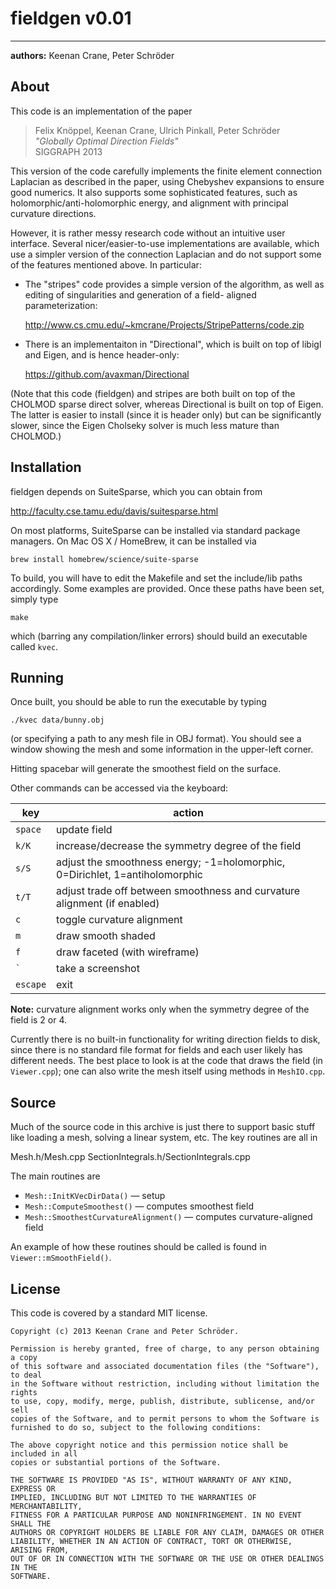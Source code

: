 # fieldgen v0.01
--------------------------------------------
**authors:** Keenan Crane, Peter Schröder

## About

This code is an implementation of the paper

   >Felix Knöppel, Keenan Crane, Ulrich Pinkall, Peter Schröder  
   _"Globally Optimal Direction Fields"_  
   SIGGRAPH 2013

This version of the code carefully implements the finite element
connection Laplacian as described in the paper, using Chebyshev
expansions to ensure good numerics.  It also supports some
sophisticated features, such as holomorphic/anti-holomorphic energy,
and alignment with principal curvature directions.

However, it is rather messy research code without an intuitive user
interface.  Several nicer/easier-to-use implementations are available,
which use a simpler version of the connection Laplacian and do not
support some of the features mentioned above.  In particular:

   - The "stripes" code provides a simple version of the algorithm,
     as well as editing of singularities and generation of a field-
     aligned parameterization:

       <http://www.cs.cmu.edu/~kmcrane/Projects/StripePatterns/code.zip>

   - There is an implementaiton in "Directional", which is built on
     top of libigl and Eigen, and is hence header-only:

       <https://github.com/avaxman/Directional>

(Note that this code (fieldgen) and stripes are both built on top of
the CHOLMOD sparse direct solver, whereas Directional is built on top
of Eigen.  The latter is easier to install (since it is header only)
but can be significantly slower, since the Eigen Cholseky solver is
much less mature than CHOLMOD.)

## Installation

fieldgen depends on SuiteSparse, which you can obtain from

   <http://faculty.cse.tamu.edu/davis/suitesparse.html>

On most platforms, SuiteSparse can be installed via standard
package managers.  On Mac OS X / HomeBrew, it can be installed via

   ```brew install homebrew/science/suite-sparse```

To build, you will have to edit the Makefile and set the include/lib
paths accordingly.  Some examples are provided.  Once these paths
have been set, simply type

   ```make```

which (barring any compilation/linker errors) should build an executable
called `kvec`.


## Running

Once built, you should be able to run the executable by typing

```./kvec data/bunny.obj```

(or specifying a path to any mesh file in OBJ format).  You should
see a window showing the mesh and some information in the upper-left
corner.

Hitting spacebar will generate the smoothest field on the surface.

Other commands can be accessed via the keyboard:

| key      | action
| -------- | -----------------------------------------------------------------------------
|  `space` | update field
|    `k/K` | increase/decrease the symmetry degree of the field
|    `s/S` | adjust the smoothness energy; -1=holomorphic, 0=Dirichlet, 1=antiholomorphic
|    `t/T` | adjust trade off between smoothness and curvature alignment (if enabled)
|      `c` | toggle curvature alignment
|      `m` | draw smooth shaded
|      `f` | draw faceted (with wireframe)
|  `` ` `` | take a screenshot
| `escape` | exit

**Note:** curvature alignment works only when the symmetry degree of the field is 2 or 4.

Currently there is no built-in functionality for writing direction fields to
disk, since there is no standard file format for fields and each user likely
has different needs.  The best place to look is at the code that draws the
field (in `Viewer.cpp`); one can also write the mesh itself using methods in
`MeshIO.cpp`.

## Source

Much of the source code in this archive is just there to support basic stuff
like loading a mesh, solving a linear system, etc.  The key routines are all in

   Mesh.h/Mesh.cpp
   SectionIntegrals.h/SectionIntegrals.cpp

The main routines are


* `Mesh::InitKVecDirData()` — setup
* `Mesh::ComputeSmoothest()` — computes smoothest field
* `Mesh::SmoothestCurvatureAlignment()` — computes curvature-aligned field

An example of how these routines should be called is found in `Viewer::mSmoothField()`.


## License

This code is covered by a standard MIT license.

```
Copyright (c) 2013 Keenan Crane and Peter Schröder.

Permission is hereby granted, free of charge, to any person obtaining a copy
of this software and associated documentation files (the "Software"), to deal
in the Software without restriction, including without limitation the rights
to use, copy, modify, merge, publish, distribute, sublicense, and/or sell
copies of the Software, and to permit persons to whom the Software is
furnished to do so, subject to the following conditions:

The above copyright notice and this permission notice shall be included in all
copies or substantial portions of the Software.

THE SOFTWARE IS PROVIDED "AS IS", WITHOUT WARRANTY OF ANY KIND, EXPRESS OR
IMPLIED, INCLUDING BUT NOT LIMITED TO THE WARRANTIES OF MERCHANTABILITY,
FITNESS FOR A PARTICULAR PURPOSE AND NONINFRINGEMENT. IN NO EVENT SHALL THE
AUTHORS OR COPYRIGHT HOLDERS BE LIABLE FOR ANY CLAIM, DAMAGES OR OTHER
LIABILITY, WHETHER IN AN ACTION OF CONTRACT, TORT OR OTHERWISE, ARISING FROM,
OUT OF OR IN CONNECTION WITH THE SOFTWARE OR THE USE OR OTHER DEALINGS IN THE
SOFTWARE.
```

